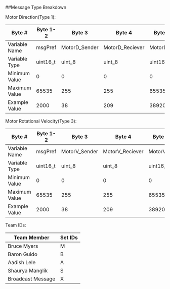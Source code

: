 ##Message Type Breakdown

Motor Direction(Type 1):

| Byte #        | Byte 1-2   | Byte 3        | Byte 4          | Byte 5-6    | Byte 7-8    |
|---------------|------------|---------------|-----------------|-------------|-------------|
| Variable Name | msgPref    | MotorD_Sender | MotorD_Reciever | MotorD_Data | msgSuf      |
| Variable Type | uint16_t   | uint_8        | uint_8          | uint16_t    | uint16_t    |
| Minimum Value | 0          | 0             | 0               | 0           | 0           |
| Maximum Value | 65535      | 255           | 255             | 65535       | 65535       |
| Example Value | 2000       | 38            | 209             | 38920       | 2005        |

Motor Rotational Velocity(Type 3):

| Byte #        | Byte 1-2   | Byte 3        | Byte 4          | Byte 5-6    | Byte 7-8    |
|---------------|------------|---------------|-----------------|-------------|-------------|
| Variable Name | msgPref    | MotorV_Sender | MotorV_Reciever | MotorV_Data | msgSuf      |
| Variable Type | uint16_t   | uint_8        | uint_8          | uint16_t    | uint16_t    |
| Minimum Value | 0          | 0             | 0               | 0           | 0           |
| Maximum Value | 65535      | 255           | 255             | 65535       | 65535       |
| Example Value | 2000       | 38            | 209             | 38920       | 2005        |

Team IDs:

| Team Member       | Set IDs |
|-------------------|---------|
| Bruce Myers       | M       |
| Baron Guido       | B       |
| Aadish Lele       | A       |
| Shaurya Manglik   | S       |
| Broadcast Message | X       |


